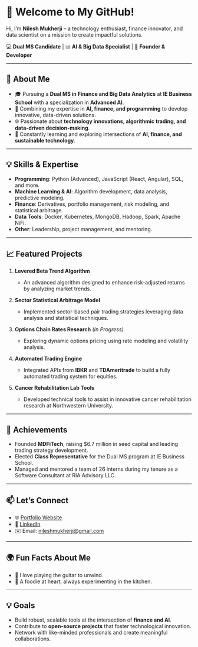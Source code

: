 # 👋 Welcome to My GitHub!
Hi, I’m **Nilesh Mukherji** – a technology enthusiast, finance innovator, and data scientist on a mission to create impactful solutions.

💻 **Dual MS Candidate** | 📊 **AI & Big Data Specialist** | 🌟 **Founder & Developer**

---

## 🚀 About Me
- 🎓 Pursuing a **Dual MS in Finance and Big Data Analytics** at **IE Business School** with a specialization in **Advanced AI**.  
- 🧠 Combining my expertise in **AI, finance, and programming** to develop innovative, data-driven solutions.  
- 🌐 Passionate about **technology innovations, algorithmic trading, and data-driven decision-making**.  
- 🌱 Constantly learning and exploring intersections of **AI, finance, and sustainable technology**.  

---

## 💡 Skills & Expertise
- **Programming**: Python (Advanced), JavaScript (React, Angular), SQL, and more.  
- **Machine Learning & AI**: Algorithm development, data analysis, predictive modeling.  
- **Finance**: Derivatives, portfolio management, risk modeling, and statistical arbitrage.  
- **Data Tools**: Docker, Kubernetes, MongoDB, Hadoop, Spark, Apache NiFi.  
- **Other**: Leadership, project management, and mentoring.

---

## 📈 Featured Projects
1. **Levered Beta Trend Algorithm**  
   - An advanced algorithm designed to enhance risk-adjusted returns by analyzing market trends.

2. **Sector Statistical Arbitrage Model**  
   - Implemented sector-based pair trading strategies leveraging data analysis and statistical techniques.

3. **Options Chain Rates Research** *(In Progress)*  
   - Exploring dynamic options pricing using rate modeling and volatility analysis.

4. **Automated Trading Engine**  
   - Integrated APIs from **IBKR** and **TDAmeritrade** to build a fully automated trading system for equities.

5. **Cancer Rehabilitation Lab Tools**  
   - Developed technical tools to assist in innovative cancer rehabilitation research at Northwestern University.

---

## 🌟 Achievements
- Founded **MDFiTech**, raising $6.7 million in seed capital and leading trading strategy development.  
- Elected **Class Representative** for the Dual MS program at IE Business School.  
- Managed and mentored a team of 26 interns during my tenure as a Software Consultant at RIA Advisory LLC.  

---

## 📫 Let’s Connect
- 🌐 [Portfolio Website](https://nilesh-mukherji.github.io/portfolio_site/) 
- 💼 [LinkedIn](https://linkedin.com/in/nilesh-mukherji)  
- ✉️ Email: [nileshmukherji@gmail.com](mailto:nileshmukherji@gmail.com)  

---

## 🌍 Fun Facts About Me
- 🎸 I love playing the guitar to unwind.  
- 🍳 A foodie at heart, always experimenting in the kitchen.  
---

## 💡 Goals
- Build robust, scalable tools at the intersection of **finance and AI**.  
- Contribute to **open-source projects** that foster technological innovation.  
- Network with like-minded professionals and create meaningful collaborations.  

